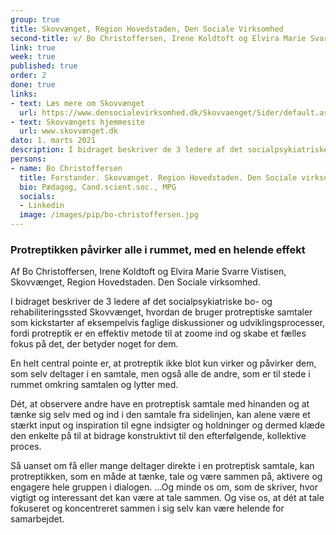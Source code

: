 ```yaml
---
group: true
title: Skovvænget, Region Hovedstaden, Den Sociale Virksomhed
second-title: v/ Bo Christoffersen, Irene Koldtoft og Elvira Marie Svarre Vistisen
link: true
week: true
published: true
order: 2
done: true
links:
- text: Læs mere om Skovvænget
  url: https://www.densocialevirksomhed.dk/Skovvaenget/Sider/default.aspx
- text: Skovvængets hjemmesite
  url: www.skovvænget.dk
dato: 1. marts 2021
description: I bidraget beskriver de 3 ledere af det socialpsykiatriske bo- og rehabiliteringssted Skovvænget, hvordan de bruger protreptiske samtaler som kickstarter af eksempelvis faglige diskussioner og udviklingsprocesser, fordi protreptik er en effektiv metode til at zoome ind og skabe et fælles fokus på det, der betyder noget for dem. 
persons:
- name: Bo Christoffersen
  title: Forstander. Skovvænget. Region Hovedstaden. Den Sociale virksomhed
  bio: Pædagog, Cand.scient.soc., MPG 
  socials:
  - Linkedin
  image: /images/pip/bo-christoffersen.jpg
---
```

### Protreptikken påvirker alle i rummet, med en helende effekt

Af Bo Christoffersen, Irene Koldtoft og Elvira Marie Svarre Vistisen, Skovvænget, Region Hovedstaden. Den Sociale virksomhed.

 

I bidraget beskriver de 3 ledere af det socialpsykiatriske bo- og rehabiliteringssted Skovvænget, hvordan de bruger protreptiske samtaler som kickstarter af eksempelvis faglige diskussioner og udviklingsprocesser, fordi protreptik er en effektiv metode til at zoome ind og skabe et fælles fokus på det, der betyder noget for dem. 

 

En helt central pointe er, at protreptik ikke blot kun virker og påvirker dem, som selv deltager i en samtale, men også alle de andre, som er til stede i rummet omkring samtalen og lytter med.

 

Dét, at observere andre have en protreptisk samtale med hinanden og at tænke sig selv med og ind i den samtale fra sidelinjen, kan alene være et stærkt input og inspiration til egne indsigter og holdninger og dermed klæde den enkelte på til at bidrage konstruktivt til den efterfølgende, kollektive proces.

 

Så uanset om få eller mange deltager direkte i en protreptisk samtale, kan protreptikken, som en måde at tænke, tale og være sammen på, aktivere og engagere hele gruppen i dialogen. …Og minde os om, som de skriver, hvor vigtigt og interessant det kan være at tale sammen. Og vise os, at dét at tale fokuseret og koncentreret sammen i sig selv kan være helende for samarbejdet.